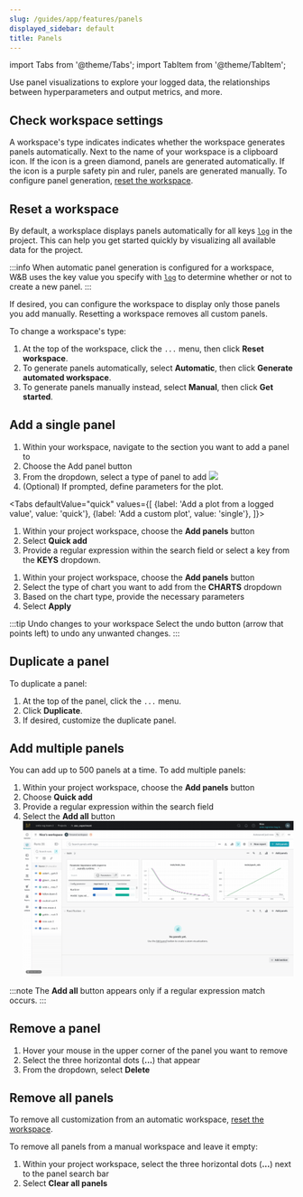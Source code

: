 ```yaml
---
slug: /guides/app/features/panels
displayed_sidebar: default
title: Panels
---
```

import Tabs from '@theme/Tabs';
import TabItem from '@theme/TabItem';


Use panel visualizations to explore your logged data, the relationships between hyperparameters and output metrics, and more. 

## Check workspace settings

A workspace's type indicates indicates whether the workspace generates panels automatically. Next to the name of your workspace is a clipboard icon. If the icon is a green diamond, panels are generated automatically. If the icon is a purple safety pin and ruler, panels are generated manually. To configure panel generation, [reset the workspace](#reset-a-workspace).

## Reset a workspace

By default, a worksplace displays panels automatically for all keys [`log`](../../../../ref/python/log.md) in the project. This can help you get started quickly by visualizing all available data for the project.

:::info
When automatic panel generation is configured for a workspace, W&B uses the key value you specify with [`log`](../../../../ref/python/log.md) to determine whether or not to create a new panel. 
:::


If desired, you can configure the workspace to display only those panels you add manually. Resetting a workspace removes all custom panels.

To change a workspace's type:

1. At the top of the workspace, click the `...` menu, then click **Reset workspace**.
2. To generate panels automatically, select **Automatic**, then click **Generate automated workspace**.
3. To generate panels manually instead, select **Manual**, then click **Get started**.


## Add a single panel

1. Within your workspace, navigate to the section you want to add a panel to
2. Choose the Add panel button
3. From the dropdown, select a type of panel to add
![](/images/app_ui/add_single_panel.gif) 
4. (Optional) If prompted, define parameters for the plot. 

<Tabs
  defaultValue="quick"
  values={[
    {label: 'Add a plot from a logged value', value: 'quick'},
    {label: 'Add a custom plot', value: 'single'},
  ]}>
  <TabItem value="quick">

1. Within your project workspace, choose the **Add panels** button
2. Select **Quick add**
2. Provide a regular expression within the search field or select a key from the **KEYS** dropdown.

  </TabItem>
  <TabItem value="single">

1. Within your project workspace, choose the **Add panels** button
2. Select the type of chart you want to add from the **CHARTS** dropdown
3. Based on the chart type, provide the necessary parameters
3. Select **Apply**

  </TabItem> 
</Tabs>


:::tip Undo changes to your workspace
Select the undo button (arrow that points left) to undo any unwanted changes.
:::

## Duplicate a panel

To duplicate a panel:

1. At the top of the panel, click the `...` menu.
2. Click **Duplicate**.
3. If desired, customize the duplicate panel.

## Add multiple panels
You can add up to 500 panels at a time. To add multiple panels:

1. Within your project workspace, choose the **Add panels** button
2. Choose **Quick add**
2. Provide a regular expression within the search field
3. Select the **Add all** button
![](/images/app_ui/bulk_panels.gif)

:::note
The **Add all** button appears only if a regular expression match occurs.
:::

## Remove a panel

1. Hover your mouse in the upper corner of the panel you want to remove
2. Select the three horizontal dots (**...**) that appear
3. From the dropdown, select **Delete**

## Remove all panels

To remove all customization from an automatic workspace, [reset the workspace](#reset-a-workspace).

To remove all panels from a manual workspace and leave it empty:

1. Within your project workspace, select the three horizontal dots (**...**) next to the panel search bar
2. Select **Clear all panels**

<!-- ## Add a section -->

<!-- Delete a section -->

